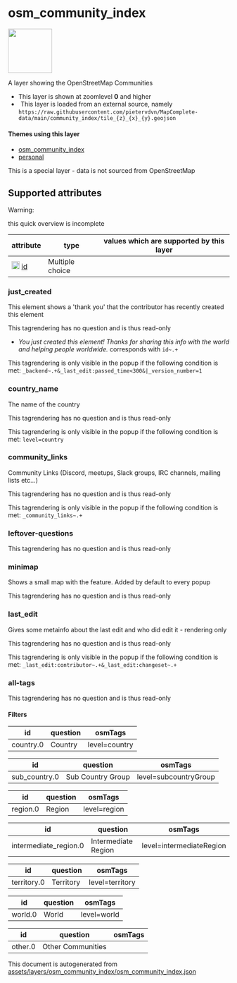 [//]: # (WARNING: this file is automatically generated. Please find the sources at the bottom and edit those sources)

 osm_community_index 
=====================



<img src='https://mapcomplete.org/pin:#6BC4F7;./assets/layers/osm_community_index/osm.svg' height="100px"> 

A layer showing the OpenStreetMap Communities






  - This layer is shown at zoomlevel **0** and higher
  - <img src='../warning.svg' height='1rem'/> This layer is loaded from an external source, namely  `https://raw.githubusercontent.com/pietervdvn/MapComplete-data/main/community_index/tile_{z}_{x}_{y}.geojson`




#### Themes using this layer 





  - [osm_community_index](https://mapcomplete.org/osm_community_index)
  - [personal](https://mapcomplete.org/personal)


This is a special layer - data is not sourced from OpenStreetMap



 Supported attributes 
----------------------



Warning: 

this quick overview is incomplete



attribute | type | values which are supported by this layer
----------- | ------ | ------------------------------------------
[<img src='https://mapcomplete.org/assets/svg/statistics.svg' height='18px'>](https://taginfo.openstreetmap.org/keys/id#values) [id](https://wiki.openstreetmap.org/wiki/Key:id) | Multiple choice | 




### just_created 



This element shows a 'thank you' that the contributor has recently created this element

This tagrendering has no question and is thus read-only





  - *You just created this element! Thanks for sharing this info with the world and helping people worldwide.*  corresponds with  `id~.+`


This tagrendering is only visible in the popup if the following condition is met: `_backend~.+&_last_edit:passed_time<300&|_version_number=1`



### country_name 



The name of the country

This tagrendering has no question and is thus read-only



This tagrendering is only visible in the popup if the following condition is met: `level=country`



### community_links 



Community Links (Discord, meetups, Slack groups, IRC channels, mailing lists etc...)

This tagrendering has no question and is thus read-only



This tagrendering is only visible in the popup if the following condition is met: `_community_links~.+`



### leftover-questions 



This tagrendering has no question and is thus read-only





### minimap 



Shows a small map with the feature. Added by default to every popup

This tagrendering has no question and is thus read-only





### last_edit 



Gives some metainfo about the last edit and who did edit it - rendering only

This tagrendering has no question and is thus read-only



This tagrendering is only visible in the popup if the following condition is met: `_last_edit:contributor~.+&_last_edit:changeset~.+`



### all-tags 



This tagrendering has no question and is thus read-only





#### Filters 





id | question | osmTags
---- | ---------- | ---------
country.0 | Country | level=country




id | question | osmTags
---- | ---------- | ---------
sub_country.0 | Sub Country Group | level=subcountryGroup




id | question | osmTags
---- | ---------- | ---------
region.0 | Region | level=region




id | question | osmTags
---- | ---------- | ---------
intermediate_region.0 | Intermediate Region | level=intermediateRegion




id | question | osmTags
---- | ---------- | ---------
territory.0 | Territory | level=territory




id | question | osmTags
---- | ---------- | ---------
world.0 | World | level=world




id | question | osmTags
---- | ---------- | ---------
other.0 | Other Communities | 
 

This document is autogenerated from [assets/layers/osm_community_index/osm_community_index.json](https://github.com/pietervdvn/MapComplete/blob/develop/assets/layers/osm_community_index/osm_community_index.json)
